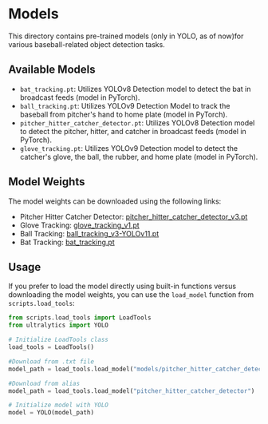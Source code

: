 # Models

This directory contains pre-trained models (only in YOLO, as of now)for various baseball-related object detection tasks.

## Available Models

- `bat_tracking.pt`: Utilizes YOLOv8 Detection model to detect the bat in broadcast feeds (model in PyTorch).
- `ball_tracking.pt`: Utilizes YOLOv9 Detection Model to track the baseball from pitcher's hand to home plate (model in PyTorch).
- `pitcher_hitter_catcher_detector.pt`: Utilizes YOLOv8 Detection model to detect the pitcher, hitter, and catcher in broadcast feeds (model in PyTorch).
- `glove_tracking.pt`: Utilizes YOLOv9 Detection model to detect the catcher's glove, the ball, the rubber, and home plate (model in PyTorch).

## Model Weights

The model weights can be downloaded using the following links:

- Pitcher Hitter Catcher Detector: [pitcher_hitter_catcher_detector_v3.pt](https://data.balldatalab.com/index.php/s/SciCLNYR5QGkjfK/download/pitcher_hitter_catcher_detector_v3.pt)
- Glove Tracking: [glove_tracking_v1.pt](https://data.balldatalab.com/index.php/s/QHmGwgYnwwbXybx/download/glove_tracking_v1.pt)
- Ball Tracking: [ball_tracking_v3-YOLOv11.pt](https://data.balldatalab.com/index.php/s/xdaTeMtmnpx8NbE/download/ball_tracking_v3-YOLOv11.pt)
- Bat Tracking: [bat_tracking.pt](https://data.balldatalab.com/index.php/s/SqMzsxKkCrzojSF/download/bat_tracking.pt)

## Usage

If you prefer to load the model directly using built-in functions versus downloading the model weights, you can use the `load_model` function from `scripts.load_tools`:

```python
from scripts.load_tools import LoadTools
from ultralytics import YOLO

# Initialize LoadTools class
load_tools = LoadTools()

#Download from .txt file
model_path = load_tools.load_model("models/pitcher_hitter_catcher_detector/model_weights/pitcher_hitter_catcher_detector_v4.txt")

#Download from alias
model_path = load_tools.load_model("pitcher_hitter_catcher_detector")

# Initialize model with YOLO
model = YOLO(model_path)
```

